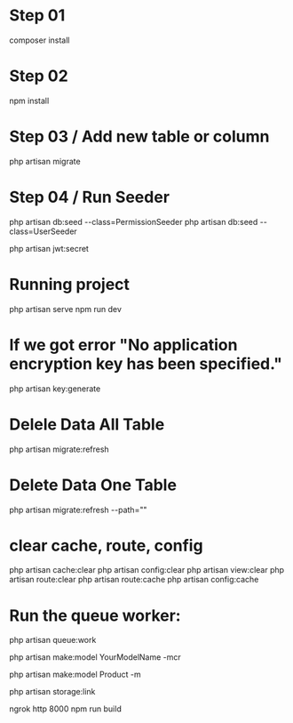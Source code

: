 # Step 01
composer install

# Step 02
npm install

# Step 03 / Add new table or column
php artisan migrate

# Step 04 / Run Seeder
php artisan db:seed --class=PermissionSeeder
php artisan db:seed --class=UserSeeder

php artisan jwt:secret

# Running project
php artisan serve
npm run dev

# If we got error "No application encryption key has been specified."
php artisan key:generate


# Delele Data All Table
php artisan migrate:refresh

# Delete Data One Table
php artisan migrate:refresh --path=""

# clear cache, route, config
php artisan cache:clear
php artisan config:clear
php artisan view:clear
php artisan route:clear
php artisan route:cache
php artisan config:cache

# Run the queue worker:
php artisan queue:work


php artisan make:model YourModelName -mcr

php artisan make:model Product -m

php artisan storage:link


ngrok http 8000
npm run build
